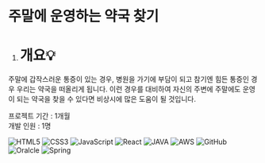 # 주말에 운영하는 약국 찾기

1. # 개요💡
  주말에 갑작스러운 통증이 있는 경우, 병원을 가기에 부담이 되고 참기엔 힘든 통증인 경우 우리는 약국을 떠올리게 됩니다. 이런 경우를 대비하여 자신의 주변에 주말에도 운영이 되는 약국을 찾을 수 있다면 비상시에 많은 도움이 될 것입니다. 

  프로젝트 기간 : 1개월   
  개발 인원 : 1명   

  ![HTML5](https://img.shields.io/badge/html5-red.svg?style=for-the-badge&logo=html5&logoColor=white)
  ![CSS3](https://img.shields.io/badge/css3-%231572B6.svg?style=for-the-badge&logo=css3&logoColor=white)
  ![JavaScript](https://img.shields.io/badge/javascript-%23323330.svg?style=for-the-badge&logo=javascript&logoColor=%23F7DF1E)
  ![React](https://img.shields.io/badge/React-%23FF9900.svg?style=for-the-badge&logo=react&logoColor=white)
  ![JAVA](https://img.shields.io/badge/java-%231572B6.svg?style=for-the-badge&logo=java&logoColor=blue)
  ![AWS](https://img.shields.io/badge/AWS-%23FF9900.svg?style=for-the-badge&logo=amazon-aws&logoColor=white)
  ![GitHub](https://img.shields.io/badge/github-%23121011.svg?style=for-the-badge&logo=github&logoColor=white)
  ![Oralcle](https://img.shields.io/badge/oracle-%2300f.svg?style=for-the-badge&logo=oracle&logoColor=white)
  ![Spring](https://img.shields.io/badge/spring-green.svg?style=for-the-badge&logo=spring&logoColor=white)



